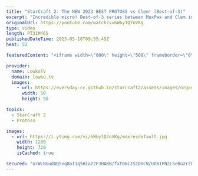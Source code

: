 ```yaml
---
title: "StarCraft 2: The NEW 2023 BEST PROTOSS vs Clem! (Best-of-3)"
excerpt: "Incredible micro! Best-of-3 series between MaxPax and Clem in Starcraft 2. MaxPax is now the new number 1 Protoss statistically. Aligulac: http://aligulac.com/ Support my work: https://patreon.com/lowkotv Lowko Merch: https://lowko.shop  My YouTube channels: https://youtube.com/lowkotv https://youtube.com/morelowko"
originalUrl: https://youtube.com/watch?v=6Wby1Q7oVKg
type: video
length: PT31M46S
publishedDateTime: 2023-05-18T09:35:45Z
heat: 52

featuredContent: "<iframe width=\"800\" height=\"500\" frameborder=\"0\" src=\"https://www.youtube.com/embed/6Wby1Q7oVKg\" allow=\"accelerometer; autoplay; encrypted-media; gyroscope; picture-in-picture\" allowfullscreen></iframe>"

provider:
  name: LowkoTV
  domain: lowko.tv
  images:
    - url: https://everyday-cc.github.io/starcraft2/assets/images/organizations/lowko.tv-50x50.jpg
      width: 50
      height: 50

topics:
  - StarCraft 2
  - Protoss

images:
  - url: https://i.ytimg.com/vi/6Wby1Q7oVKg/maxresdefault.jpg
    width: 1280
    height: 720
    isCached: true

secured: "orWLNUudOQSvq8oI1qSHia72FJHA8B/fxt0mi1S1DYCN/UOX1PNzLSeBu2rZUMIsENfSc5Qv8GBiQKhLCh0a4BBgH+xpDdolt4N1OVcjizATVpM9D94DuozRehN8rll2SvwsRzPzjITJfj8pnODzTyK1VubeTY3o++T2dhopEyl5WRBE31kRWdFvrmHNrUkP6rr+fVIy0pbwSZdlvETYsHgX0yMEAAE/aV3Jvh2+L4OMuHnfcPDXKSc3ORUomrOEgCa/P1h6IsMJMN1IL+Q3KvhK1D2N850DZiP5Aj9souYHlg/15n3AWDqyYINvwlGcw3fdD9le5hUVdAZmUgqsVnU98nOBSQEWW5qfWFC5VfbxJqR/8ffG5pmwJeEPnjTHKSs+1qe2zqd6FqHkyyElCx9GJqX6nruOIEpSwKhSspI=;8a+2L9OsbQm/7PeGM6qMUA=="
---
```


